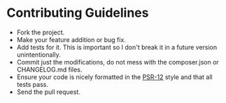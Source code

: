 # Contributing Guidelines

* Fork the project.
* Make your feature addition or bug fix.
* Add tests for it. This is important so I don't break it in a future version unintentionally.
* Commit just the modifications, do not mess with the composer.json or CHANGELOG.md files.
* Ensure your code is nicely formatted in the [PSR-12](https://www.php-fig.org/psr/psr-12/) style and that all tests pass.
* Send the pull request.